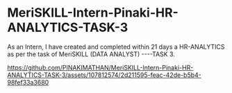 # MeriSKILL-Intern-Pinaki-HR-ANALYTICS-TASK-3
As an Intern, I have created and completed within 21 days a HR-ANALYTICS as per the task of MeriSKILL (DATA ANALYST) ----TASK 3.


https://github.com/PINAKIMATHAN/MeriSKILL-Intern-Pinaki-HR-ANALYTICS-TASK-3/assets/107812574/2d211595-feac-42de-b5b4-98fef33a3680

